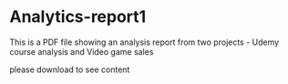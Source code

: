 # Analytics-report1
This is a PDF file showing an analysis report from two projects - Udemy course analysis and Video game sales

please download to see content
